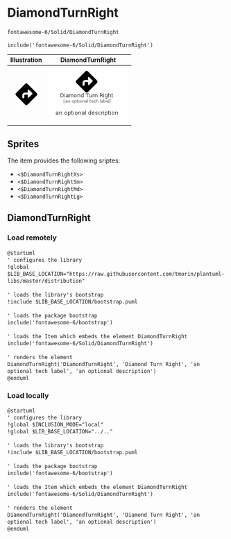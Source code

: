 # DiamondTurnRight


```text
fontawesome-6/Solid/DiamondTurnRight
```

```text
include('fontawesome-6/Solid/DiamondTurnRight')
```



| Illustration | DiamondTurnRight |
| :---: | :---: |
| ![illustration for Illustration](../../fontawesome-6/Solid/DiamondTurnRight.png) | ![illustration for DiamondTurnRight](../../fontawesome-6/Solid/DiamondTurnRight.Local.png) |



## Sprites
The item provides the following sriptes:

- `<$DiamondTurnRightXs>`
- `<$DiamondTurnRightSm>`
- `<$DiamondTurnRightMd>`
- `<$DiamondTurnRightLg>`





## DiamondTurnRight

### Load remotely
```plantuml
@startuml
' configures the library
!global $LIB_BASE_LOCATION="https://raw.githubusercontent.com/tmorin/plantuml-libs/master/distribution"

' loads the library's bootstrap
!include $LIB_BASE_LOCATION/bootstrap.puml

' loads the package bootstrap
include('fontawesome-6/bootstrap')

' loads the Item which embeds the element DiamondTurnRight
include('fontawesome-6/Solid/DiamondTurnRight')

' renders the element
DiamondTurnRight('DiamondTurnRight', 'Diamond Turn Right', 'an optional tech label', 'an optional description')
@enduml
```

### Load locally
```plantuml
@startuml
' configures the library
!global $INCLUSION_MODE="local"
!global $LIB_BASE_LOCATION="../.."

' loads the library's bootstrap
!include $LIB_BASE_LOCATION/bootstrap.puml

' loads the package bootstrap
include('fontawesome-6/bootstrap')

' loads the Item which embeds the element DiamondTurnRight
include('fontawesome-6/Solid/DiamondTurnRight')

' renders the element
DiamondTurnRight('DiamondTurnRight', 'Diamond Turn Right', 'an optional tech label', 'an optional description')
@enduml
```

